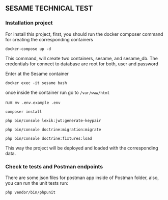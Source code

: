 ## SESAME TECHNICAL TEST
### Installation project

For install this project, first, you should run the docker composer command for creating the corresponding containers

```
docker-compose up -d
```

This command, will create two containers, sesame, and sesame_db. The credentials for connect to database are root for both, user and password

Enter at the Sesame container

```docker exec -it sesame bash```

once inside the container run go to ``/var/www/html``

run: ``mv .env.example .env``

``composer install`` 

``php bin/console lexik:jwt:generate-keypair``

``php bin/console doctrine:migration:migrate``

``php bin/console doctrine:fixtures:load``

This way the project will be deployed and loaded with the corresponding data.

### Check te tests and Postman endpoints

There are some json files for postman app inside of Postman folder, also, you can run the unit tests run:

``php vendor/bin/phpunit``


